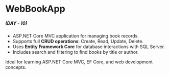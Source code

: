 # WebBookApp

##### (DAY - 10)

- ASP.NET Core MVC application for managing book records.  
- Supports full **CRUD operations**: Create, Read, Update, Delete.  
- Uses **Entity Framework Core** for database interactions with SQL Server.  
- Includes search and filtering to find books by title or author.  

Ideal for learning ASP.NET Core MVC, EF Core, and web development concepts.
